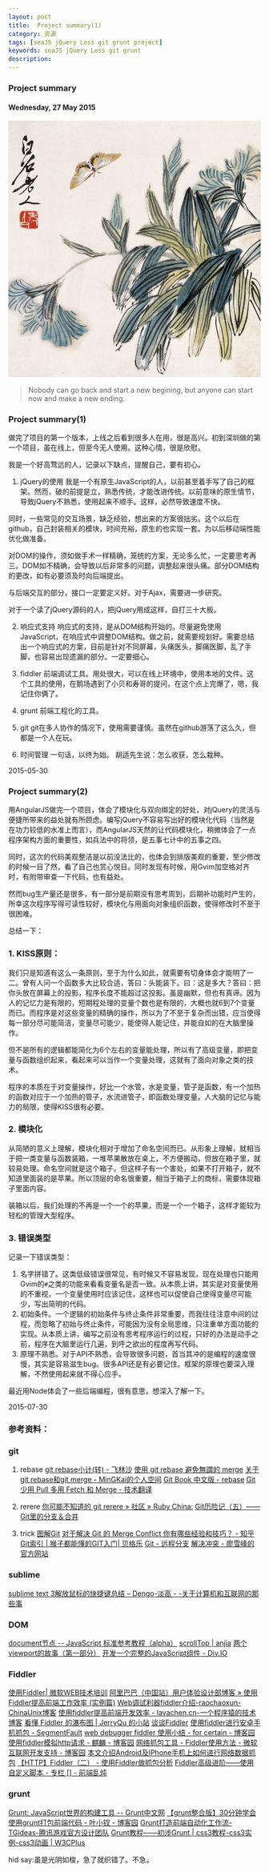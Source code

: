 ```yaml
---
layout: post
title:  Project summary(1)
category: 资源
tags: [seaJS jQuery Less git grunt project]
keywords: seaJS jQuery Less git grunt
description: 
---
```


### Project summary

#### Wednesday, 27 May 2015

![吴昌硕](/../../assets/img/resource/2015/qibaishi_8.jpg)

> Nobody can go back and start a new begining, but anyone can start now and make a new ending.

### Project summary(1)

做完了项目的第一个版本，上线之后看到很多人在用，很是高兴。初到深圳做的第一个项目，虽在线上，但至今无人使用。这种心情，很是欣慰。

我是一个好高骛远的人，记录以下缺点，提醒自己，要有初心。

1. jQuery的使用
我是一个有原生JavaScript的人，以前甚至着手写了自己的框架。然而，破的前提是立，熟悉传统，才能改进传统。以前意味的原生情节，导致jQuery不熟悉，使用起来不顺手。这样，必然导致速度不快。

同时，一些常见的交互场景，缺乏经验，想出来的方案很拙劣。这个以后在github，自己封装相关的模块，时间充裕，原生的也实现一套。为以后移动端性能优化做准备。

对DOM的操作，须如做手术一样精确，笼统的方案，无论多么忙，一定要思考再三。DOM如不精确，会导致以后非常多的问题，调整起来很头痛。部分DOM结构的更改，如有必要须及时向后端提出。

与后端交互的部分，接口一定要定义好。对于Ajax，需要进一步研究。

对于一个读了jQuery源码的人，把jQuery用成这样，自打三十大板。

2. 响应式支持
响应式的支持，是从DOM结构开始的。尽量避免使用JavaScript，在响应式中调整DOM结构。做之前，就需要规划好。需要总结出一个响应式的方案，目前是针对不同屏幕，头痛医头，脚痛医脚，乱了手脚，也容易出现遗漏的部分。一定要细心。

3. fiddler
前端调试工具。用处很大，可以在线上环境中，使用本地的文件。这个工具的使用，在鹅场遇到了小贝和寿哥的提问，在这个点上完爆了，嗯，我记住你俩了。

4. grunt
前端工程化的工具。

5. git
git在多人协作的情况下，使用需要谨慎。虽然在github游荡了这么久，但都是一个人在玩。

6. 时间管理
一句话，以终为始。
胡适先生说：怎么收获，怎么栽种。

2015-05-30

### Project summary(2)

用AngularJS做完一个项目，体会了模块化与双向绑定的好处，对jQuery的灵活与便捷所带来的益处就有所顾虑。编写jQuery不容易写出好的模块化代码（当然是在功力较低的水准上而言），而AngularJS天然的让代码模块化，稍微体会了一点程序架构方面的重要性，如兵法中的将领，是五事七计中的五事之四。

同时，这次的代码美观整洁是以前没法比的，也体会到排版美观的重要，至少修改的时候一目了然，看了自己也赏心悦目。同时发现有时候，用Gvim加空格对齐时，有附带审查一下代码，也有益处。

然而bug生产量还是很多，有一部分是前期没有思考周到，后期补功能时产生的，所幸这次程序写得可读性较好，模块化与用面向对象组织函数，使得修改时不至于很困难。

总结一下：

### 1. KISS原则：
我们只是知道有这么一条原则，至于为什么如此，就需要有切身体会才能明了一二。曾有人问一个函数多大比较合适，答曰：头能装下。曰：这是多大？答曰：把你头放在屏幕上的投影，程序长度不能超过这投影。虽是幽默，但也有真谛。因为人的记忆力是有限的，短期程处理的变量个数也是有限的，大概也就6到7个变量而已。而程序是对这些变量的精确的操作，所以为了不至于复杂而出错，应当使得每一部分尽可能简洁，变量尽可能少，能使得人能记住，并能自如的在大脑里操作。

但不是所有的逻辑都能简化为6个左右的变量能处理，所以有了高级变量，即把变量与函数组织起来，看起来可以当作一个变量处理，这就有了面向对象之类的技术。

程序的本质在于对变量操作，好比一个水管，水是变量，管子是函数，有一个加热的函数对应于一个加热的管子，水流进管子，即函数处理变量。人大脑的记忆与能力的局限，使得KISS很有必要。

### 2. 模块化
从简陋的意义上理解，模块化相对于增加了命名空间而已。从形象上理解，就相当于把一类变量与函数装箱，一堆苹果散放在桌上，不方便搬动，但放在箱子里，就较易处理。命名空间就是这个箱子。但这样子有一个害处，如果不打开箱子，就不知道里面装的是苹果。所以顶层的命名很重要，相当于箱子上的商标，需要体现箱子里面内容。

装箱以后，我们处理的不再是一个一个的苹果，而是一个一个箱子，这样才能较为轻松的管理大型程序。

### 3. 错误类型
记录一下错误类型：
1. 名字拼错了。这类低级错误很常见，有时候又不容易发现，现在处理也只能用Gvim的`#`之类的功能来看看变量名是否一致。从本质上讲，其实是对变量使用的不重视，一个变量使用时应该记住，这样也可以促使自己使得变量尽可能少，写出简明的代码。
2. 初始条件。一个逻辑的初始条件与终止条件非常重要，而我往往注意中间的过程，而忽略了初始与终止条件，可能因为没有全局思维，只注重单方面功能的实现。从本质上讲，编写之前没有思考程序运行的过程，只好的办法是动手之前，程序在大脑里运行几遍，到呼之欲出的程度再写代码。
3. 原理不熟悉。对于API不熟悉，会导致很多问题，首当其冲的是编程的速度很慢，其实是容易滋生bug。很多API还是有必要记住。框架的原理也要深入理解，不然使用起来就不得心应手。

最近用Node体会了一些后端编程，很有意思，想深入了解一下。

2015-07-30

### 参考资料：

### git
1. rebase
[git rebase小计(转) - 飞林沙](http://www.cnblogs.com/kym/archive/2010/08/12/1797937.html)
[使用 git rebase 避免無謂的 merge](https://ihower.tw/blog/archives/3843)
[关于git rebase和git merge - MinGKai的个人空间](http://my.oschina.net/MinGKai/blog/142517)
[Git Book 中文版 - rebase](http://gitbook.liuhui998.com/4_2.html)
[Git 少用 Pull 多用 Fetch 和 Merge - 技术翻译](http://www.oschina.net/translate/git-fetch-and-merge)

2. rerere
[你可能不知道的 git rerere » 社区 » Ruby China:](https://ruby-china.org/topics/15809)
[Git历险记（五）——Git里的分支＆合并](http://www.infoq.com/cn/news/2011/03/git-adventures-branch-merge)


3. trick 
[图解Git](https://marklodato.github.io/visual-git-guide/index-zh-cn.html#rebase)
[对于解决 Git 的 Merge Conflict 你有哪些经验和技巧？ - 知乎](http://www.zhihu.com/question/21215715)
[Git索引 | 猴子都能懂的GIT入门| 贝格乐](http://backlogtool.com/git-guide/cn/reference/)
[Git - 远程分支](http://git-scm.com/book/zh/v1/Git-%E5%88%86%E6%94%AF-%E8%BF%9C%E7%A8%8B%E5%88%86%E6%94%AF)
[解决冲突 - 廖雪峰的官方网站](http://www.liaoxuefeng.com/wiki/0013739516305929606dd18361248578c67b8067c8c017b000/001375840202368c74be33fbd884e71b570f2cc3c0d1dcf000)

### sublime
[sublime text 3解放鼠标的快捷键总结 – Dengo-淡高 - -关于计算机和互联网的那些事](http://dengo.org/archives/970)

### DOM
[document节点 -- JavaScript 标准参考教程（alpha）](http://javascript.ruanyifeng.com/dom/document.html)
[scrollTop | anjia](http://anjia.github.io/2014/11/08/jsScrollTop/)
[两个viewport的故事（第一部分）](http://weizhifeng.net/viewports.html)
[开发一个完整的JavaScript组件 - Div.IO](http://div.io/topic/831)


### Fiddler
[使用Fiddler| 微软WEB技术培训](http://te-webtraining.azurewebsites.net/cn/samples/using-fiddler.html)
[阿里巴巴（中国站）用户体验设计部博客 » 使用Fiddler提高前端工作效率 (实例篇)](http://www.aliued.cn/2010/04/25/use-fiddler-to-improve-efficiency-of-front-development-example.html)
[Web调试利器fiddler介绍-raochaoxun-ChinaUnix博客](http://blog.chinaunix.net/uid-27105712-id-3738821.html)
[使用fiddler提高前端开发效率 - lavachen.cn-一个程序猿的技术博客](http://www.lavachen.cn/?post=31)
[看懂 Fiddler 的瀑布图 | JerryQu 的小站](https://www.imququ.com/post/timeline-in-fiddler.html)
[谈谈Fiddler](http://zxhfighter.github.io/blog/javascript/2013/05/10/talk-about-fiddler.html)
[使用fiddler进行安卓手机抓包 - SegmentFault](http://segmentfault.com/a/1190000002597285)
[web debugger fiddler 使用小结 - for certain - 博客园](http://www.cnblogs.com/forcertain/archive/2012/11/29/2795139.html)
[使用fiddler模拟http请求 - 麒麟 - 博客园](http://www.cnblogs.com/zhuqil/archive/2011/10/11/2206918.html)
[网络抓包工具 - Fiddler使用方法 - 微软互联网开发支持 - 博客园](http://www.cnblogs.com/developersupport/archive/2013/03/24/fiddler.html)
[本文介绍Android及IPhone手机上如何进行网络数据抓包](http://www.trinea.cn/android/android-network-sniffer/)
[【HTTP】Fiddler（二） - 使用Fiddler做抓包分析](http://blog.csdn.net/ohmygirl/article/details/17849983)
[Fiddler高级进阶——使用自定义脚本 - 专栏 [] - 前端乱炖](http://www.html-js.com/article/The-frontend-tool-Fiddler-senior-advanced--using-a-custom-script-to-achieve-cross-domain-and-by-the-port-or-changing-directory-hosts)

### grunt
[Grunt: JavaScript世界的构建工具 -- Grunt中文网](http://www.gruntjs.net/)
[【grunt整合版】30分钟学会使用grunt打包前端代码 - 叶小钗 - 博客园](http://www.cnblogs.com/yexiaochai/p/3603389.html)
[Grunt打造前端自动化工作流-TGideas-腾讯游戏官方设计团队](http://tgideas.qq.com/webplat/info/news_version3/804/808/811/m579/201307/216460.shtml)
[Grunt教程——初涉Grunt | css3教程-css3实例-css3动画 | W3CPlus](http://www.w3cplus.com/tools/grunt-tutorial-start-grunt.html)



hid say:虽是光阴如梭，急了就织错了。不急。

